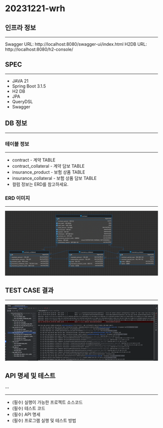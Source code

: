 # 20231221-wrh


## 인프라 정보

---
Swagger URL: http://localhost:8080/swagger-ui/index.html
H2DB URL: http://localhost:8080/h2-console/

## SPEC

---
- JAVA 21
- Spring Boot 3.1.5
- H2 DB
- JPA
- QueryDSL
- Swagger

## DB 정보

---
### 테이블 정보 

---
- contract - 계약 TABLE
- contract_collateral - 계약 담보 TABLE
- insurance_product - 보험 상품 TABLE
- insurance_collateral - 보험 상품 담보 TABLE
- 컬럼 정보는 ERD를 참고하세요.

### ERD 이미지

---
![erd.png](img%2Ferd.png)



## TEST CASE 결과

---
![test_case.png](img%2Ftest_case.png)


## API 명세 및 테스트

--




---
- (필수) 실행이 가능한 프로젝트 소스코드
- (필수) 테스트 코드
- (필수) API 명세
- (필수) 프로그램 실행 및 테스트 방법


